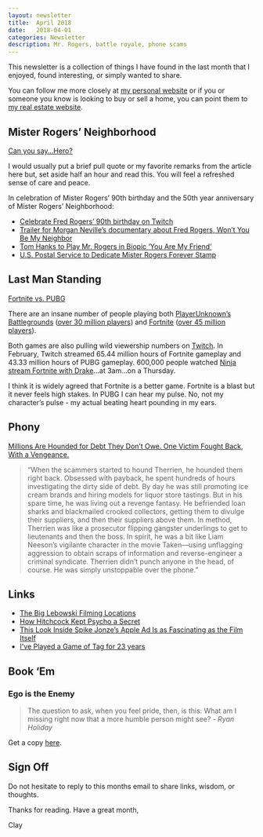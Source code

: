 ```yaml
---
layout: newsletter
title:  April 2018
date:   2018-04-01
categories: Newsletter
description: Mr. Rogers, battle royale, phone scams
---
```


This newsletter is a collection of things I have found in the last month that I enjoyed, found interesting, or simply wanted to share.

You can follow me more closely at [my personal website](http://claycarson.net "Personal Website") or if you or someone you know is looking to buy or sell a home, you can point them to [my real estate website](http://claycarson.com "Business Website ").

## Mister Rogers’ Neighborhood

[Can you say…Hero?](https://www.esquire.com/entertainment/tv/a27134/can-you-say-hero-esq1198/ "Can You Say, Hero?")

I would usually put a brief pull quote or my favorite remarks from the article here but, set aside half an hour and read this. You will feel a refreshed sense of care and peace. 

In celebration of Mister Rogers’ 90th birthday and the 50th year anniversary of Mister Rogers’ Neighborhood:

- [Celebrate Fred Rogers’ 90th birthday on Twitch](https://blog.twitch.tv/celebrate-fred-rogers-90th-birthday-on-twitch-e6353deb29ef)
- [Trailer for Morgan Neville’s documentary about Fred Rogers, Won’t You Be My Neighbor](http://focusfeatures.com/wont-you-be-my-neighbor/)
- [Tom Hanks to Play Mr. Rogers in Biopic ‘You Are My Friend’](https://variety.com/2018/film/news/tom-hanks-mr-rogers-you-are-my-friend-tristar-1202676746/)
- [U.S. Postal Service to Dedicate Mister Rogers Forever Stamp](https://about.usps.com/news/national-releases/2018/pr18_010.htm)

## Last Man Standing

[Fortnite vs. PUBG](https://www.pcgamesn.com/fortnite/fortnite-vs-pubg-map-players-graphics-gameplay-weapons-review "Fortnite vs. PUBG")

There are an insane number of people playing both [PlayerUnknown’s Battlegrounds](https://playbattlegrounds.com/main.pu "PlayerUnknown’s Battlegrounds") ([over 30 million players](https://www.pcgamesn.com/playerunknowns-battlegrounds/battlegrounds-sales-numbers)) and [Fortnite](https://www.epicgames.com/fortnite/en-US/buy-now/battle-royale "Fortnite") ([over 45 million players](https://www.pcgamesn.com/fortnite/fortnite-battle-royale-player-numbers)). 

Both games are also pulling wild viewership numbers on [Twitch](https://www.twitch.tv). In February, Twitch streamed 65.44 million hours of Fortnite gameplay and 43.33 million hours of PUBG gameplay. 600,000 people watched [Ninja stream Fortnite with Drake](https://www.twitch.tv/videos/238954097 "Drake and Ninja Stream")…at 3am…on a Thursday.

I think it is widely agreed that Fortnite is a better game. Fortnite is a blast but it never feels high stakes. In PUBG I can hear my pulse. No, not my character’s pulse - my actual beating heart pounding in my ears.

## Phony

[Millions Are Hounded for Debt They Don’t Owe. One Victim Fought Back, With a Vengeance.](https://www.bloomberg.com/news/features/2017-12-06/millions-are-hounded-for-debt-they-don-t-owe-one-victim-fought-back-with-a-vengeance "Millions Are Hounded for Debt They Don’t Owe. One Victim Fought Back, With a Vengeance")

> “When the scammers started to hound Therrien, he hounded them right back. Obsessed with payback, he spent hundreds of hours investigating the dirty side of debt. By day he was still promoting ice cream brands and hiring models for liquor store tastings. But in his spare time, he was living out a revenge fantasy. He befriended loan sharks and blackmailed crooked collectors, getting them to divulge their suppliers, and then their suppliers above them. In method, Therrien was like a prosecutor flipping gangster underlings to get to lieutenants and then the boss. In spirit, he was a bit like Liam Neeson’s vigilante character in the movie Taken—using unflagging aggression to obtain scraps of information and reverse-engineer a criminal syndicate. Therrien didn’t punch anyone in the head, of course. He was simply unstoppable over the phone.”

## Links

- [The Big Lebowski Filming Locations](https://www.curbed.com/maps/the-big-lebowski-filming-locations-map "The Big Lebowski Filming Locations")
- [How Hitchcock Kept Psycho a Secret](http://nowiknow.com/how-hitchcock-kept-psycho-a-secret/ "How Hitchcock Kept Psycho a Secret")
- [This Look Inside Spike Jonze’s Apple Ad Is as Fascinating as the Film Itself](http://www.adweek.com/creativity/this-look-inside-spike-jonzes-apple-ad-is-as-fascinating-as-the-film-itself/ "This Look Inside Spike Jonze’s Apple Ad Is as Fascinating as the Film Itself")
- [I've Played a Game of Tag for 23 years](https://www.theguardian.com/lifeandstyle/2013/apr/20/played-tag-23-years-experience "I've played a game of tag for 23 years")

## Book ‘Em

### Ego is the Enemy

> The question to ask, when you feel pride, then, is this: What am I missing right now that a more humble person might see?
> *- Ryan Holiday*

Get a copy [here](https://www.amazon.com/Ego-Enemy-Ryan-Holiday/dp/1591847818/ref=sr_1_2?ie=UTF8&qid=1522336862&sr=8-2&keywords=ego+is+the+enemy "Ego is the Enemy").

## Sign Off

Do not hesitate to reply to this months email to share links, wisdom, or thoughts.

Thanks for reading. Have a great month,

Clay